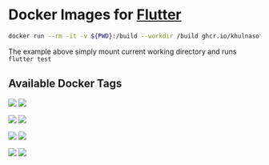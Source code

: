 # Docker Images for [Flutter](https://flutter.dev/) 

```bash
docker run --rm -it -v ${PWD}:/build --workdir /build ghcr.io/khulnasoft/flutter:stable flutter test
```

The example above simply mount current working directory and runs `flutter test`

## Available Docker Tags

[![](https://images.microbadger.com/badges/version/ghcr.io/khulnasoft/flutter:latest.svg)](https://microbadger.com/images/ghcr.io/khulnasoft/flutter:latest) [![](https://images.microbadger.com/badges/image/ghcr.io/khulnasoft/flutter:latest.svg)](https://microbadger.com/images/ghcr.io/khulnasoft/flutter:latest)

[![](https://images.microbadger.com/badges/version/ghcr.io/khulnasoft/flutter:stable.svg)](https://microbadger.com/images/ghcr.io/khulnasoft/flutter:stable) [![](https://images.microbadger.com/badges/image/ghcr.io/khulnasoft/flutter:stable.svg)](https://microbadger.com/images/ghcr.io/khulnasoft/flutter:stable)

[![](https://images.microbadger.com/badges/version/ghcr.io/khulnasoft/flutter:beta.svg)](https://microbadger.com/images/ghcr.io/khulnasoft/flutter:beta) [![](https://images.microbadger.com/badges/image/ghcr.io/khulnasoft/flutter:beta.svg)](https://microbadger.com/images/ghcr.io/khulnasoft/flutter:beta)

[![](https://images.microbadger.com/badges/version/ghcr.io/khulnasoft/flutter:dev.svg)](https://microbadger.com/images/ghcr.io/khulnasoft/flutter:dev) [![](https://images.microbadger.com/badges/image/ghcr.io/khulnasoft/flutter:dev.svg)](https://microbadger.com/images/ghcr.io/khulnasoft/flutter:dev)
